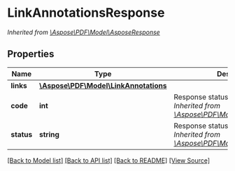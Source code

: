 ﻿# LinkAnnotationsResponse


*Inherited from [\Aspose\PDF\Model\AsposeResponse](AsposeResponse.md)*
## Properties
Name | Type | Description | Notes
------------ | ------------- | ------------- | -------------
**links** | [**\Aspose\PDF\Model\LinkAnnotations**](LinkAnnotations.md) |  | [optional]
**code** | **int** | Response status code.<br />*Inherited from [\Aspose\PDF\Model\AsposeResponse](AsposeResponse.md)* | 
**status** | **string** | Response status.<br />*Inherited from [\Aspose\PDF\Model\AsposeResponse](AsposeResponse.md)* | [optional]

[[Back to Model list]](../README.md#documentation-for-models) [[Back to API list]](../README.md#documentation-for-api-endpoints) [[Back to README]](../README.md) [[View Source]](../src/Aspose/PDF/Model/LinkAnnotationsResponse.php)

